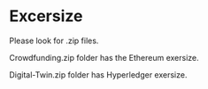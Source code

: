 # Excersize

Please look for .zip files.

Crowdfunding.zip folder has the Ethereum exersize.

Digital-Twin.zip folder has Hyperledger exersize. 
